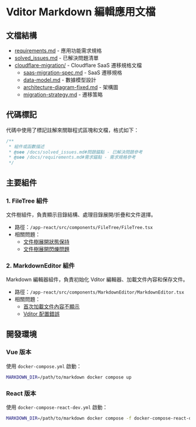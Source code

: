 # Vditor Markdown 編輯應用文檔

## 文檔結構

- [requirements.md](requirements.md) - 應用功能需求規格
- [solved_issues.md](solved_issues.md) - 已解決問題清單
- [cloudflare-migration/](cloudflare-migration/) - Cloudflare SaaS 遷移規格文檔
  - [saas-migration-spec.md](cloudflare-migration/saas-migration-spec.md) - SaaS 遷移規格
  - [data-model.md](cloudflare-migration/data-model.md) - 數據模型設計
  - [architecture-diagram-fixed.md](cloudflare-migration/architecture-diagram-fixed.md) - 架構圖
  - [migration-strategy.md](cloudflare-migration/migration-strategy.md) - 遷移策略

## 代碼標記

代碼中使用了標記註解來關聯程式區塊和文檔，格式如下：

```typescript
/**
 * 組件或函數描述
 * @see /docs/solved_issues.md#問題錨點 - 已解決問題參考
 * @see /docs/requirements.md#需求錨點 - 需求規格參考
 */
```

## 主要組件

### 1. FileTree 組件

文件樹組件，負責顯示目錄結構、處理目錄展開/折疊和文件選擇。

- 路徑：`/app-react/src/components/FileTree/FileTree.tsx`
- 相關問題：
  - [文件樹展開狀態保持](solved_issues.md#21-文件樹展開狀態保持)
  - [文件樹展開閃爍問題](solved_issues.md#22-文件樹展開閃爍問題)

### 2. MarkdownEditor 組件

Markdown 編輯器組件，負責初始化 Vditor 編輯器、加載文件內容和保存文件。

- 路徑：`/app-react/src/components/MarkdownEditor/MarkdownEditor.tsx`
- 相關問題：
  - [首次加載文件內容不顯示](solved_issues.md#31-首次加載文件內容不顯示)
  - [Vditor 配置錯誤](solved_issues.md#32-vditor-配置錯誤)

## 開發環境

### Vue 版本

使用 `docker-compose.yml` 啟動：

```bash
MARKDOWN_DIR=/path/to/markdown docker compose up
```

### React 版本

使用 `docker-compose-react-dev.yml` 啟動：

```bash
MARKDOWN_DIR=/path/to/markdown docker compose -f docker-compose-react-dev.yml up
```
